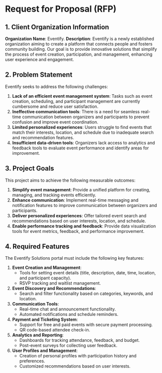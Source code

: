 # Request for Proposal (RFP)

## 1. Client Organization Information
**Organization Name**: Eventify. 
**Description**: Eventify is a newly established organization aiming to create a platform that connects people and fosters community building. Our goal is to provide innovative solutions that simplify the process of event creation, participation, and management, enhancing user experience and engagement.


## 2. Problem Statement
Eventify seeks to address the following challenges:

1. **Lack of an efficient event management system**: Tasks such as event creation, scheduling, and participant management are currently cumbersome and reduce user satisfaction.
2. **Ineffective communication tools**: There is a need for seamless real-time communication between organizers and participants to prevent confusion and improve event coordination.
3. **Limited personalized experiences**: Users struggle to find events that match their interests, location, and schedule due to inadequate search and recommendation features.
4. **Insufficient data-driven tools**: Organizers lack access to analytics and feedback tools to evaluate event performance and identify areas for improvement.

## 3. Project Goals
This project aims to achieve the following measurable outcomes:

1. **Simplify event management**: Provide a unified platform for creating, managing, and tracking events efficiently.
2. **Enhance communication**: Implement real-time messaging and notification features to improve communication between organizers and participants.
3. **Deliver personalized experiences**: Offer tailored event search and recommendations based on user interests, location, and schedule.
4. **Enable performance tracking and feedback**: Provide data visualization tools for event metrics, feedback, and performance improvement.


## 4. Required Features
The Eventify Solutions portal must include the following key features:

1. **Event Creation and Management**:
   - Tools for setting event details (title, description, date, time, location, and participant capacity).
   - RSVP tracking and waitlist management.
2. **Event Discovery and Recommendations**:
   - Search and filter functionality based on categories, keywords, and location.
3. **Communication Tools**:
   - Real-time chat and announcement functionality.
   - Automated notifications and schedule reminders.
4. **Payment and Ticketing System**:
   - Support for free and paid events with secure payment processing.
   - QR code-based attendee check-in.
5. **Analytics and Reporting**:
   - Dashboards for tracking attendance, feedback, and budget.
   - Post-event surveys for collecting user feedback.
6. **User Profiles and Management**:
   - Creation of personal profiles with participation history and preferences.
   - Customized recommendations based on user interests.
